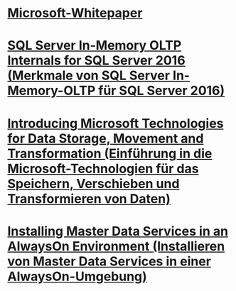 # [Microsoft-Whitepaper](microsoft-white-papers.md)
# [SQL Server In-Memory OLTP Internals for SQL Server 2016 (Merkmale von SQL Server In-Memory-OLTP für SQL Server 2016)](sql-server-in-memory-oltp-internals-for-sql-server-2016.md)
# [Introducing Microsoft Technologies for Data Storage, Movement and Transformation (Einführung in die Microsoft-Technologien für das Speichern, Verschieben und Transformieren von Daten)](introducing-microsoft-technologies-for-data-storage-movement-and-transformation.md)
# [Installing Master Data Services in an AlwaysOn Environment (Installieren von Master Data Services in einer AlwaysOn-Umgebung)](installing-master-data-services-in-an-alwayson-environment.md)
